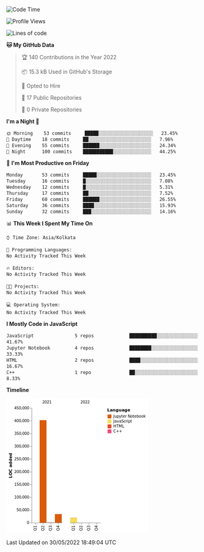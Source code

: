 <!--START_SECTION:waka-->
![Code Time](http://img.shields.io/badge/Code%20Time-0%20secs-blue)

![Profile Views](http://img.shields.io/badge/Profile%20Views-0-blue)

![Lines of code](https://img.shields.io/badge/From%20Hello%20World%20I%27ve%20Written-457%20Thousand%20lines%20of%20code-blue)

**🐱 My GitHub Data** 

> 🏆 140 Contributions in the Year 2022
 > 
> 📦 15.3 kB Used in GitHub's Storage 
 > 
> 💼 Opted to Hire
 > 
> 📜 17 Public Repositories 
 > 
> 🔑 0 Private Repositories  
 > 
**I'm a Night 🦉** 

```text
🌞 Morning    53 commits     █████░░░░░░░░░░░░░░░░░░░░   23.45% 
🌆 Daytime    18 commits     ██░░░░░░░░░░░░░░░░░░░░░░░   7.96% 
🌃 Evening    55 commits     ██████░░░░░░░░░░░░░░░░░░░   24.34% 
🌙 Night      100 commits    ███████████░░░░░░░░░░░░░░   44.25%

```
📅 **I'm Most Productive on Friday** 

```text
Monday       53 commits     █████░░░░░░░░░░░░░░░░░░░░   23.45% 
Tuesday      16 commits     █░░░░░░░░░░░░░░░░░░░░░░░░   7.08% 
Wednesday    12 commits     █░░░░░░░░░░░░░░░░░░░░░░░░   5.31% 
Thursday     17 commits     ██░░░░░░░░░░░░░░░░░░░░░░░   7.52% 
Friday       60 commits     ██████░░░░░░░░░░░░░░░░░░░   26.55% 
Saturday     36 commits     ████░░░░░░░░░░░░░░░░░░░░░   15.93% 
Sunday       32 commits     ███░░░░░░░░░░░░░░░░░░░░░░   14.16%

```


📊 **This Week I Spent My Time On** 

```text
⌚︎ Time Zone: Asia/Kolkata

💬 Programming Languages: 
No Activity Tracked This Week

🔥 Editors: 
No Activity Tracked This Week

🐱‍💻 Projects: 
No Activity Tracked This Week

💻 Operating System: 
No Activity Tracked This Week

```

**I Mostly Code in JavaScript** 

```text
JavaScript               5 repos             ██████████░░░░░░░░░░░░░░░   41.67% 
Jupyter Notebook         4 repos             ████████░░░░░░░░░░░░░░░░░   33.33% 
HTML                     2 repos             ████░░░░░░░░░░░░░░░░░░░░░   16.67% 
C++                      1 repo              ██░░░░░░░░░░░░░░░░░░░░░░░   8.33%

```


**Timeline**

![Chart not found](https://raw.githubusercontent.com/ThejaswinS/ThejaswinS/main/charts/bar_graph.png) 


 Last Updated on 30/05/2022 18:49:04 UTC
<!--END_SECTION:waka-->





